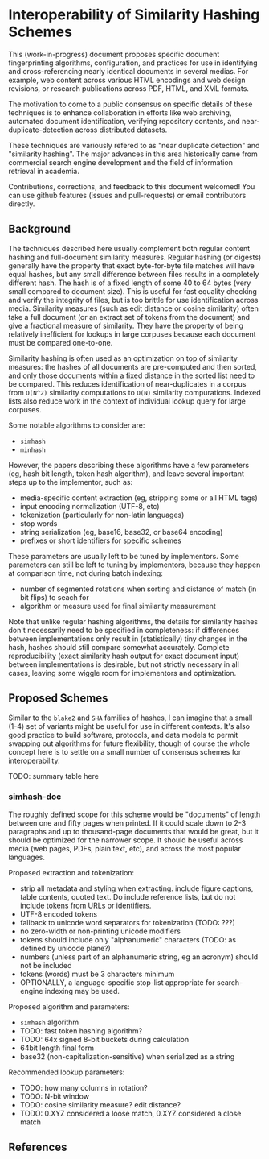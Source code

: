 
# Interoperability of Similarity Hashing Schemes

This (work-in-progress) document proposes specific document fingerprinting
algorithms, configuration, and practices for use in identifying and
cross-referencing nearly identical documents in several medias. For example,
web content across various HTML encodings and web design revisions, or research
publications across PDF, HTML, and XML formats.

The motivation to come to a public consensus on specific details of these
techniques is to enhance collaboration in efforts like web archiving,
automated document identification, verifying repository contents, and
near-duplicate-detection across distributed datasets.

These techniques are variously refered to as "near duplicate detection" and
"similarity hashing". The major advances in this area historically came from
commercial search engine development and the field of information retrieval in
academia.

Contributions, corrections, and feedback to this document welcomed! You can use
github features (issues and pull-requests) or email contributors directly.

## Background

The techniques described here usually complement both regular content hashing
and full-document similarity measures. Regular hashing (or digests) generally
have the property that exact byte-for-byte file matches will have equal hashes,
but any small difference between files results in a completely different hash.
The hash is of a fixed length of some 40 to 64 bytes (very small compared to
document size).  This is useful for fast equality checking and verify the
integrity of files, but is too brittle for use identification across media.
Similarity measures (such as edit distance or cosine similarity) often take a
full document (or an extract set of tokens from the document) and give a
fractional measure of similarity. They have the property of being relatively
inefficient for lookups in large corpuses because each document must be
compared one-to-one.

Similarity hashing is often used as an optimization on top of similarity
measures: the hashes of all documents are pre-computed and then sorted, and
only those documents within a fixed distance in the sorted list need to be
compared. This reduces identification of near-duplicates in a corpus from
`O(N^2)` similarity computations to `O(N)` similarity compurations. Indexed
lists also reduce work in the context of individual lookup query for large
corpuses.

Some notable algorithms to consider are:

- `simhash`
- `minhash`

However, the papers describing these algorithms have a few parameters (eg, hash
bit length, token hash algorithm), and leave several important steps up to the
implementor, such as:

- media-specific content extraction (eg, stripping some or all HTML tags)
- input encoding normalization (UTF-8, etc)
- tokenization (particularly for non-latin languages)
- stop words
- string serialization (eg, base16, base32, or base64 encoding)
- prefixes or short identifiers for specific schemes

These parameters are usually left to be tuned by implementors. Some parameters
can still be left to tuning by implementors, because they happen at comparison
time, not during batch indexing:

- number of segmented rotations when sorting and distance of match (in bit
  flips) to seach for 
- algorithm or measure used for final similarity measurement

Note that unlike regular hashing algorithms, the details for similarity hashes
don't necessarily need to be specified in completeness: if differences between
implementations only result in (statistically) tiny changes in the hash, hashes
should still compare somewhat accurately. Complete reproducibility (exact
similarity hash output for exact document input) between implementations is
desirable, but not strictly necessary in all cases, leaving some wiggle room
for implementors and optimization.

## Proposed Schemes

Similar to the `blake2` and `SHA` families of hashes, I can imagine that a
small (1-4) set of variants might be useful for use in different contexts. It's
also good practice to build software, protocols, and data models to permit
swapping out algorithms for future flexibility, though of course the whole
concept here is to settle on a small number of consensus schemes for
interoperability.

TODO: summary table here

### simhash-doc

The roughly defined scope for this scheme would be "documents" of length
between one and fifty pages when printed. If it could scale down to 2-3
paragraphs and up to thousand-page documents that would be great, but it should
be optimized for the narrower scope. It should be useful across media (web
pages, PDFs, plain text, etc), and across the most popular languages.

Proposed extraction and tokenization:

- strip all metadata and styling when extracting. include figure captions,
  table contents, quoted text. Do include reference lists, but do not include
  tokens from URLs or identifiers.
- UTF-8 encoded tokens
- fallback to unicode word separators for tokenization (TODO: ???)
- no zero-width or non-printing unicode modifiers
- tokens should include only "alphanumeric" characters (TODO: as defined by
  unicode plane?)
- numbers (unless part of an alphanumeric string, eg an acronym) should not be
  included
- tokens (words) must be 3 characters minimum
- OPTIONALLY, a language-specific stop-list appropriate for search-engine
  indexing may be used.

Proposed algorithm and parameters:

- `simhash` algorithm
- TODO: fast token hashing algorithm?
- TODO: 64x signed 8-bit buckets during calculation
- 64bit length final form
- base32 (non-capitalization-sensitive) when serialized as a string

Recommended lookup parameters:

- TODO: how many columns in rotation?
- TODO: N-bit window
- TODO: cosine similarity measure? edit distance?
- TODO: 0.XYZ considered a loose match, 0.XYZ considered a close match

## References

